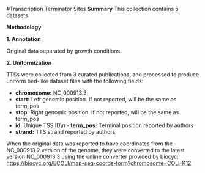 #Transcription Terminator Sites
**Summary**
This collection contains 5 datasets.

**Methodology**

__1. Annotation__

Original data separated by growth conditions.

__2. Uniformization__

TTSs were collected from 3 curated publications, and processed to produce uniform bed-like dataset files with the following fields:

- __chromosome:__ NC_000913.3
- __start:__ Left genomic position. If not reported, will be the same as term_pos
- __stop:__ Right genomic position. If not reported, will be the same as term_pos
- __id:__ Unique TSS ID\n - __term_pos:__ Terminal position reported by authors
- __strand:__ TTS strand reported by authors


When the original data was reported to have coordinates from the NC_000913.2 version of the genome, they were converted to the latest version NC_000913.3 using the online converter provided by biocyc: https://biocyc.org/ECOLI/map-seq-coords-form?chromosome=COLI-K12 
